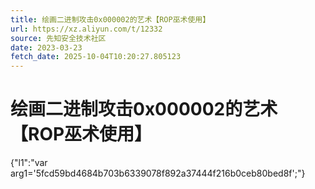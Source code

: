 ```yaml
---
title: 绘画二进制攻击0x000002的艺术【ROP巫术使用】
url: https://xz.aliyun.com/t/12332
source: 先知安全技术社区
date: 2023-03-23
fetch_date: 2025-10-04T10:20:27.805123
---
```


# 绘画二进制攻击0x000002的艺术【ROP巫术使用】

{"l1":"var arg1='5fcd59bd4684b703b6339078f892a37444f216b0ceb80bed8f';"}